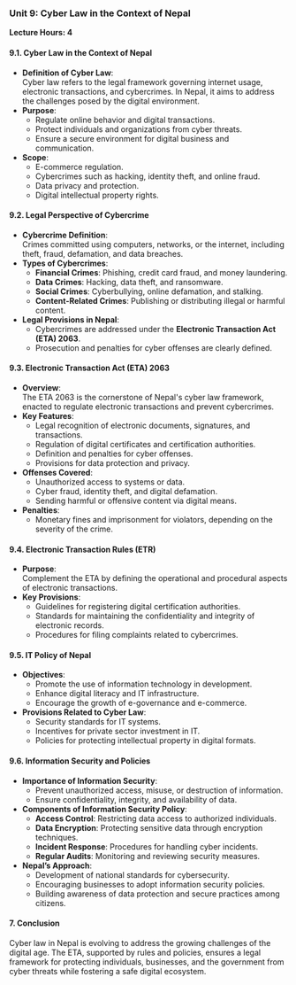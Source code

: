 ### Unit 9: Cyber Law in the Context of Nepal  
**Lecture Hours: 4**  

#### 9.1. **Cyber Law in the Context of Nepal**  
- **Definition of Cyber Law**:  
  Cyber law refers to the legal framework governing internet usage, electronic transactions, and cybercrimes. In Nepal, it aims to address the challenges posed by the digital environment.  
- **Purpose**:  
  - Regulate online behavior and digital transactions.  
  - Protect individuals and organizations from cyber threats.  
  - Ensure a secure environment for digital business and communication.  
- **Scope**:  
  - E-commerce regulation.  
  - Cybercrimes such as hacking, identity theft, and online fraud.  
  - Data privacy and protection.  
  - Digital intellectual property rights.  

#### 9.2. **Legal Perspective of Cybercrime**  
- **Cybercrime Definition**:  
  Crimes committed using computers, networks, or the internet, including theft, fraud, defamation, and data breaches.  
- **Types of Cybercrimes**:  
  - **Financial Crimes**: Phishing, credit card fraud, and money laundering.  
  - **Data Crimes**: Hacking, data theft, and ransomware.  
  - **Social Crimes**: Cyberbullying, online defamation, and stalking.  
  - **Content-Related Crimes**: Publishing or distributing illegal or harmful content.  
- **Legal Provisions in Nepal**:  
  - Cybercrimes are addressed under the **Electronic Transaction Act (ETA) 2063**.  
  - Prosecution and penalties for cyber offenses are clearly defined.  

#### 9.3. **Electronic Transaction Act (ETA) 2063**  
- **Overview**:  
  The ETA 2063 is the cornerstone of Nepal's cyber law framework, enacted to regulate electronic transactions and prevent cybercrimes.  
- **Key Features**:  
  - Legal recognition of electronic documents, signatures, and transactions.  
  - Regulation of digital certificates and certification authorities.  
  - Definition and penalties for cyber offenses.  
  - Provisions for data protection and privacy.  
- **Offenses Covered**:  
  - Unauthorized access to systems or data.  
  - Cyber fraud, identity theft, and digital defamation.  
  - Sending harmful or offensive content via digital means.  
- **Penalties**:  
  - Monetary fines and imprisonment for violators, depending on the severity of the crime.  

#### 9.4. **Electronic Transaction Rules (ETR)**  
- **Purpose**:  
  Complement the ETA by defining the operational and procedural aspects of electronic transactions.  
- **Key Provisions**:  
  - Guidelines for registering digital certification authorities.  
  - Standards for maintaining the confidentiality and integrity of electronic records.  
  - Procedures for filing complaints related to cybercrimes.  

#### 9.5. **IT Policy of Nepal**  
- **Objectives**:  
  - Promote the use of information technology in development.  
  - Enhance digital literacy and IT infrastructure.  
  - Encourage the growth of e-governance and e-commerce.  
- **Provisions Related to Cyber Law**:  
  - Security standards for IT systems.  
  - Incentives for private sector investment in IT.  
  - Policies for protecting intellectual property in digital formats.  

#### 9.6. **Information Security and Policies**  
- **Importance of Information Security**:  
  - Prevent unauthorized access, misuse, or destruction of information.  
  - Ensure confidentiality, integrity, and availability of data.  
- **Components of Information Security Policy**:  
  - **Access Control**: Restricting data access to authorized individuals.  
  - **Data Encryption**: Protecting sensitive data through encryption techniques.  
  - **Incident Response**: Procedures for handling cyber incidents.  
  - **Regular Audits**: Monitoring and reviewing security measures.  
- **Nepal’s Approach**:  
  - Development of national standards for cybersecurity.  
  - Encouraging businesses to adopt information security policies.  
  - Building awareness of data protection and secure practices among citizens.  

#### 7. **Conclusion**  
Cyber law in Nepal is evolving to address the growing challenges of the digital age. The ETA, supported by rules and policies, ensures a legal framework for protecting individuals, businesses, and the government from cyber threats while fostering a safe digital ecosystem.
